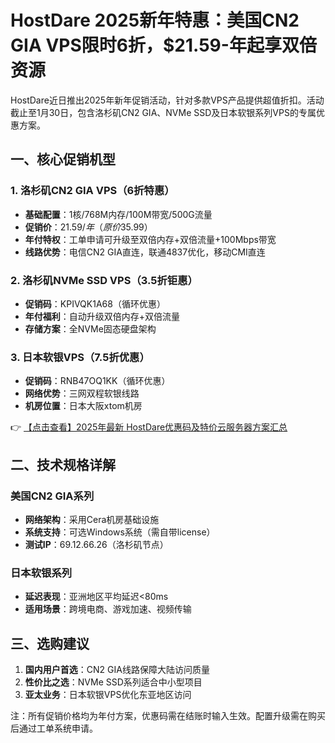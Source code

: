 # HostDare 2025新年特惠：美国CN2 GIA VPS限时6折，$21.59-年起享双倍资源

HostDare近日推出2025年新年促销活动，针对多款VPS产品提供超值折扣。活动截止至1月30日，包含洛杉矶CN2 GIA、NVMe SSD及日本软银系列VPS的专属优惠方案。

## 一、核心促销机型

### 1. 洛杉矶CN2 GIA VPS（6折特惠）
- **基础配置**：1核/768M内存/100M带宽/500G流量
- **促销价**：$21.59/年（原价$35.99）
- **年付特权**：工单申请可升级至双倍内存+双倍流量+100Mbps带宽
- **线路优势**：电信CN2 GIA直连，联通4837优化，移动CMI直连

### 2. 洛杉矶NVMe SSD VPS（3.5折钜惠）
- **促销码**：KPIVQK1A68（循环优惠）
- **年付福利**：自动升级双倍内存+双倍流量
- **存储方案**：全NVMe固态硬盘架构

### 3. 日本软银VPS（7.5折优惠）
- **促销码**：RNB47OQ1KK（循环优惠）
- **网络优势**：三网双程软银线路
- **机房位置**：日本大阪xtom机房

👉 [【点击查看】2025年最新 HostDare优惠码及特价云服务器方案汇总](https://bit.ly/hostdare)

## 二、技术规格详解

### 美国CN2 GIA系列
- **网络架构**：采用Cera机房基础设施
- **系统支持**：可选Windows系统（需自带license）
- **测试IP**：69.12.66.26（洛杉矶节点）

### 日本软银系列
- **延迟表现**：亚洲地区平均延迟<80ms
- **适用场景**：跨境电商、游戏加速、视频传输

## 三、选购建议
1. **国内用户首选**：CN2 GIA线路保障大陆访问质量
2. **性价比之选**：NVMe SSD系列适合中小型项目
3. **亚太业务**：日本软银VPS优化东亚地区访问

注：所有促销价格均为年付方案，优惠码需在结账时输入生效。配置升级需在购买后通过工单系统申请。